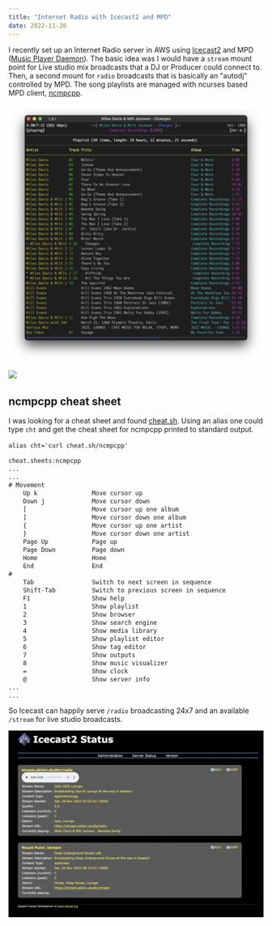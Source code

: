 ```yaml
---
title: "Internet Radio with Icecast2 and MPD"
date: 2022-11-26
---
```

I recently set up an Internet Radio server in AWS using [Icecast2](https://github.com/KDN-Cloud/icecast) and MPD ([Music Player Daemon](https://www.musicpd.org/)). The basic idea was I would have a `stream` mount point for Live studio mix broadcasts that a DJ or Producer could connect to. Then, a second mount for `radio` broadcasts that is basically an "autodj" controlled by MPD. The song playlists are managed with ncurses based MPD client, [ncmpcpp](https://rybczak.net/ncmpcpp/).

![ncmpcpp](https://raw.githubusercontent.com/KDN-Cloud/b.aklein.studio/main/_posts/img/ncmpcpp.png)

![](/b.aklein.studio/_posts/img/ncmpcpp.png)

## ncmpcpp cheat sheet
I was looking for a cheat sheet and found [cheat.sh](https://github.com/chubin/cheat.sh). Using an alias one could type `cht` and get the cheat sheet for ncmpcpp printed to standard output.

`alias cht='curl cheat.sh/ncmpcpp'`

```
cheat.sheets:ncmpcpp
...
...
# Movement
    Up k               Move cursor up
    Down j             Move cursor down
    [                  Move cursor up one album
    ]                  Move cursor down one album
    {                  Move cursor up one artist
    }                  Move cursor down one artist
    Page Up            Page up
    Page Down          Page down
    Home               Home
    End                End
#
    Tab                Switch to next screen in sequence
    Shift-Tab          Switch to previous screen in sequence
    F1                 Show help
    1                  Show playlist
    2                  Show browser
    3                  Show search engine
    4                  Show media library
    5                  Show playlist editor
    6                  Show tag editor
    7                  Show outputs
    8                  Show music visualizer
    =                  Show clock
    @                  Show server info
...
...
```

So Icecast can happily serve `/radio` broadcasting 24x7 and an available `/stream` for live studio broadcasts.

![ncmpcpp](https://raw.githubusercontent.com/KDN-Cloud/b.aklein.studio/main/_posts/img/icecast_aklein_studio.png)
